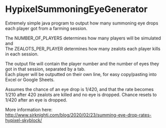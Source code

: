 # HypixelSummoningEyeGenerator
Extremely simple java program to output how many summoning eye drops each player got from a farming session.

The NUMBER_OF_PLAYERS determines how many players will be simulated and<br />
The ZEALOTS_PER_PLAYER determines how many zealots each player kills in each session.

The output file will contain the player number and the number of eyes they got in that session, separated by a tab.<br />
Each player will be outputted on their own line, for easy copy/pasting into Excel or Google Sheets.

Assumes the chance of an eye drop is 1/420, and that the rate becomes 1/210 after 420 zealots are killed and no eye is dropped. Chance resets to 1/420 after an eye is dropped.

More information here: http://www.sirknightj.com/blog/2020/02/23/summing-eye-drop-rates-hypixel-skyblock/
